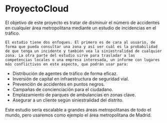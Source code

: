 # ProyectoCloud
El objetivo de este proyecto es tratar de disminuir el número de accidentes en cualquier área metropolitana mediante un estudio de incidencias en el tráfico.

    El estudio tiene dos enfoques. El primero es de cara al usuario, de forma que pueda consultar una zona y así ver cuál es la probabilidad de que tenga un incidente y también vea la siniestralidad de cualquier zona. La otra parte del estudio sirve para trasladar a las competencias locales o una empresa interesada, un informe con lugares más conflictivos en este aspecto, que podrán usar para:
- Distribución de agentes de tráfico de forma eficaz.
- Inversión de capital en infraestructura de seguridad vial.
- Prevención de accidentes en puntos negros.
- Campañas de concienciación para el ciudadano.
- Emplazamiento de parques de ambulancias en zonas clave.
- Asegurar a un cliente según siniestralidad del distrito.

Este estudio sería escalable a grandes áreas metropolitanas de todo el mundo, pero usaremos como ejemplo el área metropolitana de Madrid.
